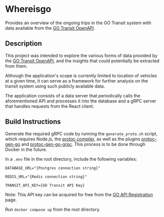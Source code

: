 # Whereisgo
Provides an overview of the ongoing trips in the GO Transit system with data available from the [GO Transit OpenAPI](http://api.openmetrolinx.com/OpenDataAPI/Help).

## Description
This project was intended to explore the various forms of data provided by the [GO Transit OpenAPI](http://api.openmetrolinx.com/OpenDataAPI/Help), and the insights that could potentially be extracted from them.

Although the application's scope is currently limited to location of vehicles at a given time,  it can serve as a framework for further analysis on the transit system using such publicly available data.

The application consists of a data server that periodically calls the aforementioned API and processes it into the database and a gRPC server that handles requests from the React client.

## Build Instructions

Generate the required gRPC code by running the `generate_proto.sh` script, which requires Node.js, the [protoc compiler](https://github.com/protocolbuffers/protobuf/releases), as well as the plugins [protoc-gen-go](https://pkg.go.dev/google.golang.org/protobuf@v1.28.0/cmd/protoc-gen-go) and [protoc-gen-go-grpc](https://pkg.go.dev/google.golang.org/grpc/cmd/protoc-gen-go-grpc). This process is to be done through Docker in the future.


In a `.env` file in the root directory, include the following variables:

`DATABASE_URL="{Postgres connection string}"`

`REDIS_URL="{Redis connection string}"`

`TRANSIT_API_KEY={GO Transit API Key}`

Note: This API key can be acquired for free from the [GO API Registration](http://api.openmetrolinx.com/OpenDataAPI/) page.

Run `docker compose up` from the root directory.



